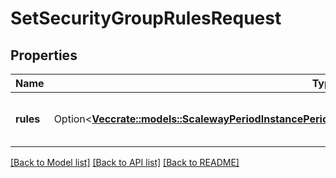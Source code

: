 # SetSecurityGroupRulesRequest

## Properties

Name | Type | Description | Notes
------------ | ------------- | ------------- | -------------
**rules** | Option<[**Vec<crate::models::ScalewayPeriodInstancePeriodV1PeriodSetSecurityGroupRulesRequestPeriodRule>**](scaleway.instance.v1.SetSecurityGroupRulesRequest.Rule.md)> | List of rules to update in the security group | [optional]

[[Back to Model list]](../README.md#documentation-for-models) [[Back to API list]](../README.md#documentation-for-api-endpoints) [[Back to README]](../README.md)


